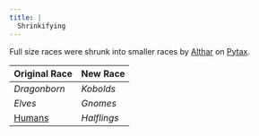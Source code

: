```yaml
---
title: |
  Shrinkifying
---
```


Full size races were shrunk into smaller races by [Althar](People/Althar.md) on [Pytax](Locations/Cloud%20Sea/Shards/Pytax.md).

|Original Race|New Race|
|-------------|--------|
|*Dragonborn*|*Kobolds*|
|*Elves*|*Gnomes*|
|[Humans](Groups/Humans.md)|*Halflings*|
